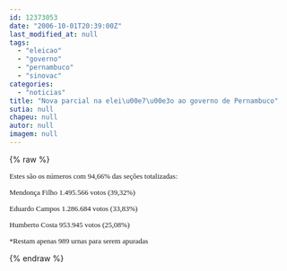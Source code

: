 ```yaml
---
id: 12373053
date: "2006-10-01T20:39:00Z"
last_modified_at: null
tags:
  - "eleicao"
  - "governo"
  - "pernambuco"
  - "sinovac"
categories:
  - "noticias"
title: "Nova parcial na elei\u00e7\u00e3o ao governo de Pernambuco"
sutia: null
chapeu: null
autor: null
imagem: null
---
```

{% raw %}
<p><FONT size=2><FONT face=Verdana></p>
<p><P><FONT face=Verdana size=2>Estes são os números com 94,66% das seções totalizadas:</P></p>
<p><P>Mendonça Filho 1.495.566 votos (39,32%)</P></p>
<p><P>Eduardo Campos 1.286.684 votos (33,83%)</P></p>
<p><P>Humberto Costa 953.945 votos (25,08%)</P></p>
<p><P>*Restam apenas 989 urnas para serem apuradas</P></FONT></FONT></FONT> </p>
{% endraw %}